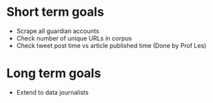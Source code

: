 # Short term goals
- Scrape all guardian accounts
- Check number of unique URLs in corpus
- Check tweet post time vs article published time (Done by Prof Les)

# Long term goals
- Extend to data journalists
